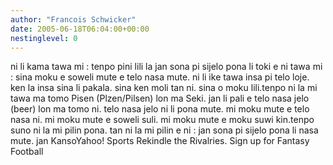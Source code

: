 ```yaml
---
author: "Francois Schwicker"
date: 2005-06-18T06:04:00+00:00
nestinglevel: 0
---
```

ni li kama tawa mi : tenpo pini lili la jan sona pi sijelo pona li toki e ni tawa mi : sina moku e soweli mute e telo nasa mute. ni li ike tawa insa pi telo loje. ken la insa sina li pakala. sina ken moli tan ni. sina o moku lili.tenpo ni la mi tawa ma tomo Pisen (Plzen/Pilsen) lon ma Seki. jan li pali e telo nasa jelo (beer) lon ma tomo ni. telo nasa jelo ni li pona mute. mi moku mute e telo nasa ni. mi moku mute e soweli suli. mi moku mute e moku suwi kin.tenpo suno ni la mi pilin pona. tan ni la mi pilin e ni : jan sona pi sijelo pona li nasa mute. jan KansoYahoo! Sports Rekindle the Rivalries. Sign up for Fantasy Football